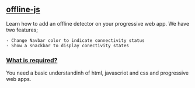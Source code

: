 ## [offline-js]()

Learn how to add an offline detector on your progressive web app. We have two features;

    - Change Navbar color to indicate connectivity status
    - Show a snackbar to display conectivity states
    
### [What is required?]()

You need a basic understandinh of html, javascriot and css and progressive web apps.
